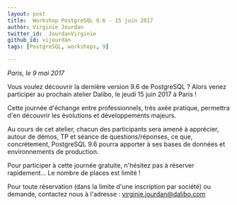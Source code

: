 ```yaml
---
layout: post
title:  Workshop PostgreSQL 9.6 - 15 juin 2017
author: Virginie Jourdan
twitter_id:  JourdanVirginie   
github_id: vijourdan
tags: [PostgreSQL, workshops, 9]

---
```

*Paris, le 9 mai 2017*

Vous voulez découvrir la dernière version 9.6 de PostgreSQL ?
Alors venez participer au prochain atelier Dalibo, le jeudi 15 juin 2017 à Paris !

<!--MORE-->

Cette journée d'échange entre professionnels, très axée pratique, permettra d'en découvrir les évolutions et développements majeurs. 

Au cours de cet atelier, chacun des participants sera amené à apprécier, autour de démos, TP et séance de questions/réponses, ce que, concrètement, PostgreSQL 9.6 pourra apporter à ses bases de données et environnements de production. 

Pour participer à cette journée gratuite, n'hésitez pas à réserver rapidement… Le nombre de places est limité !


Pour toute réservation (dans la limite d'une inscription par société) ou demande, contactez nous à l'adresse : [virginie.jourdan@dalibo.com](mailto:virginie.jourdan@dalibo.com)
